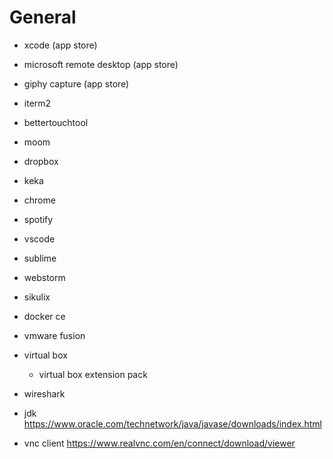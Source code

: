 # General

- xcode  (app store)
- microsoft remote desktop (app store)
- giphy capture (app store)

- iterm2
- bettertouchtool
- moom
- dropbox
- keka
- chrome
- spotify

- vscode
- sublime
- webstorm
- sikulix

- docker ce
- vmware fusion
- virtual box
  - virtual box extension pack
- wireshark
- jdk https://www.oracle.com/technetwork/java/javase/downloads/index.html
- vnc client https://www.realvnc.com/en/connect/download/viewer
